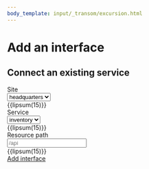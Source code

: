 ```yaml
---
body_template: input/_transom/excursion.html
---
```


# Add an interface

<form markdown="1">

## Connect an existing service

<div class="form-entry">
  <div class="entry-title">Site</div>
  <div class="entry-input">
    <select id="site">
      <option value="headquarters">headquarters</option>
      <option value="na-east">na-east</option>
      <option value="na-west">na-west</option>
    </select>
  </div>
  <div class="entry-info">
    {{lipsum(15)}}
  </div>
</div>

<div class="form-entry">
  <div class="entry-title">Service</div>
  <div class="entry-input">
    <select id="service">
      <option value="inventory">inventory</option>
      <option value="frontend">frontend</option>
      <option value="reviews">reviews</option>
      <option value="orders">orders</option>
      <option value="database">database</option>
    </select>
  </div>
  <div class="entry-info">
    {{lipsum(15)}}
  </div>
</div>

<div class="form-entry">
  <div class="entry-title">Resource path</div>
  <div class="entry-input">
    <input id="resource-path" type="text" placeholder="/api"></input>
  </div>
  <div class="entry-info">
    {{lipsum(15)}}
  </div>
</div>

<nav class="form-nav">
  <a class="big-button" href="configure-service-quarkus.html">Add interface</a>
</nav>

</form>
